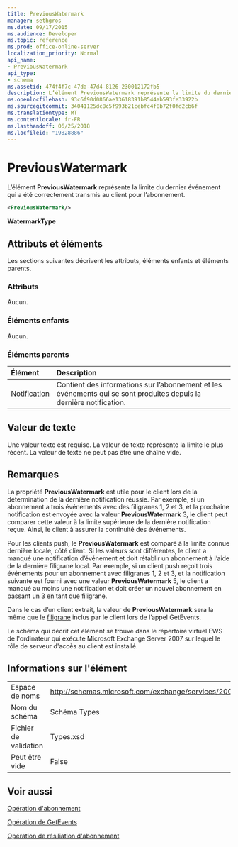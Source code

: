 ```yaml
---
title: PreviousWatermark
manager: sethgros
ms.date: 09/17/2015
ms.audience: Developer
ms.topic: reference
ms.prod: office-online-server
localization_priority: Normal
api_name:
- PreviousWatermark
api_type:
- schema
ms.assetid: 474f4f7c-47da-47d4-8126-230012172fb5
description: L’élément PreviousWatermark représente la limite du dernier événement qui a été correctement transmis au client pour l’abonnement.
ms.openlocfilehash: 93c6f90d0866ae13618391b8544ab593fe33922b
ms.sourcegitcommit: 34041125dc8c5f993b21cebfc4f8b72f0fd2cb6f
ms.translationtype: MT
ms.contentlocale: fr-FR
ms.lasthandoff: 06/25/2018
ms.locfileid: "19828886"
---
```

# <a name="previouswatermark"></a>PreviousWatermark

L’élément **PreviousWatermark** représente la limite du dernier événement qui a été correctement transmis au client pour l’abonnement. 
  
```xml
<PreviousWatermark/>
```

 **WatermarkType**
## <a name="attributes-and-elements"></a>Attributs et éléments

Les sections suivantes décrivent les attributs, éléments enfants et éléments parents.
  
### <a name="attributes"></a>Attributs

Aucun.
  
### <a name="child-elements"></a>Éléments enfants

Aucun.
  
### <a name="parent-elements"></a>Éléments parents

|**Élément**|**Description**|
|:-----|:-----|
|[Notification](notification-ex15websvcsotherref.md) <br/> |Contient des informations sur l’abonnement et les événements qui se sont produites depuis la dernière notification.  <br/> |
   
## <a name="text-value"></a>Valeur de texte

Une valeur texte est requise. La valeur de texte représente la limite le plus récent. La valeur de texte ne peut pas être une chaîne vide.
  
## <a name="remarks"></a>Remarques

La propriété **PreviousWatermark** est utile pour le client lors de la détermination de la dernière notification réussie. Par exemple, si un abonnement a trois événements avec des filigranes 1, 2 et 3, et la prochaine notification est envoyée avec la valeur **PreviousWatermark** 3, le client peut comparer cette valeur à la limite supérieure de la dernière notification reçue. Ainsi, le client à assurer la continuité des événements. 
  
Pour les clients push, le **PreviousWatermark** est comparé à la limite connue dernière locale, côté client. Si les valeurs sont différentes, le client a manqué une notification d’événement et doit rétablir un abonnement à l’aide de la dernière filigrane local. Par exemple, si un client push reçoit trois événements pour un abonnement avec filigranes 1, 2 et 3, et la notification suivante est fourni avec une valeur **PreviousWatermark** 5, le client a manqué au moins une notification et doit créer un nouvel abonnement en passant un 3 en tant que filigrane. 
  
Dans le cas d’un client extrait, la valeur de **PreviousWatermark** sera la même que le [filigrane](watermark.md) inclus par le client lors de l’appel GetEvents. 
  
Le schéma qui décrit cet élément se trouve dans le répertoire virtuel EWS de l'ordinateur qui exécute Microsoft Exchange Server 2007 sur lequel le rôle de serveur d'accès au client est installé.
  
## <a name="element-information"></a>Informations sur l'élément

|||
|:-----|:-----|
|Espace de noms  <br/> |http://schemas.microsoft.com/exchange/services/2006/types  <br/> |
|Nom du schéma  <br/> |Schéma Types  <br/> |
|Fichier de validation  <br/> |Types.xsd  <br/> |
|Peut être vide  <br/> |False  <br/> |
   
## <a name="see-also"></a>Voir aussi



[Opération d'abonnement](subscribe-operation.md)
  
[Opération de GetEvents](getevents-operation.md)
  
[Opération de résiliation d'abonnement](unsubscribe-operation.md)

